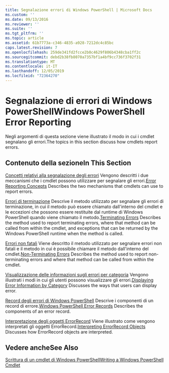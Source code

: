 ```yaml
---
title: Segnalazione errori di Windows PowerShell | Microsoft Docs
ms.custom: ''
ms.date: 09/13/2016
ms.reviewer: ''
ms.suite: ''
ms.tgt_pltfrm: ''
ms.topic: article
ms.assetid: 61b7773a-c346-4835-a928-7212dc4c85bc
caps.latest.revision: 7
ms.openlocfilehash: 259de341fd2fcce2b0c4629f806b4348cba1ff2c
ms.sourcegitcommit: debd2b38fb8070a7357bf1a4bf9cc736f3702f31
ms.translationtype: MT
ms.contentlocale: it-IT
ms.lasthandoff: 12/05/2019
ms.locfileid: "72364270"
---
```

# <a name="windows-powershell-error-reporting"></a><span data-ttu-id="cb86b-102">Segnalazione di errori di Windows PowerShell</span><span class="sxs-lookup"><span data-stu-id="cb86b-102">Windows PowerShell Error Reporting</span></span>

<span data-ttu-id="cb86b-103">Negli argomenti di questa sezione viene illustrato il modo in cui i cmdlet segnalano gli errori.</span><span class="sxs-lookup"><span data-stu-id="cb86b-103">The topics in this section discuss how cmdlets report errors.</span></span>

## <a name="in-this-section"></a><span data-ttu-id="cb86b-104">Contenuto della sezione</span><span class="sxs-lookup"><span data-stu-id="cb86b-104">In This Section</span></span>

<span data-ttu-id="cb86b-105">[Concetti relativi alla segnalazione degli errori](./error-reporting-concepts.md) Vengono descritti i due meccanismi che i cmdlet possono utilizzare per segnalare gli errori.</span><span class="sxs-lookup"><span data-stu-id="cb86b-105">[Error Reporting Concepts](./error-reporting-concepts.md) Describes the two mechanisms that cmdlets can use to report errors.</span></span>

<span data-ttu-id="cb86b-106">[Errori di terminazione](./terminating-errors.md) Descrive il metodo utilizzato per segnalare gli errori di terminazione, in cui il metodo può essere chiamato dall'interno del cmdlet e le eccezioni che possono essere restituite dal runtime di Windows PowerShell quando viene chiamato il metodo.</span><span class="sxs-lookup"><span data-stu-id="cb86b-106">[Terminating Errors](./terminating-errors.md) Describes the method used to report terminating errors, where that method can be called from within the cmdlet, and exceptions that can be returned by the Windows PowerShell runtime when the method is called.</span></span>

<span data-ttu-id="cb86b-107">[Errori non fatali](./non-terminating-errors.md) Viene descritto il metodo utilizzato per segnalare errori non fatali e il metodo in cui è possibile chiamare il metodo dall'interno del cmdlet.</span><span class="sxs-lookup"><span data-stu-id="cb86b-107">[Non-Terminating Errors](./non-terminating-errors.md) Describes the method used to report non-terminating errors and where that method can be called from within the cmdlet.</span></span>

<span data-ttu-id="cb86b-108">[Visualizzazione delle informazioni sugli errori per categoria](./displaying-error-information.md) Vengono illustrati i modi in cui gli utenti possono visualizzare gli errori.</span><span class="sxs-lookup"><span data-stu-id="cb86b-108">[Displaying Error Information by Category](./displaying-error-information.md) Discusses the ways that users can display error.</span></span>

<span data-ttu-id="cb86b-109">[Record degli errori di Windows PowerShell](./windows-powershell-error-records.md) Descrive i componenti di un record di errore.</span><span class="sxs-lookup"><span data-stu-id="cb86b-109">[Windows PowerShell Error Records](./windows-powershell-error-records.md) Describes the components of an error record.</span></span>

<span data-ttu-id="cb86b-110">[Interpretazione degli oggetti ErrorRecord](./interpreting-errorrecord-objects.md) Viene illustrato come vengono interpretati gli oggetti ErrorRecord.</span><span class="sxs-lookup"><span data-stu-id="cb86b-110">[Interpreting ErrorRecord Objects](./interpreting-errorrecord-objects.md) Discusses how ErrorRecord objects are interpreted.</span></span>

## <a name="see-also"></a><span data-ttu-id="cb86b-111">Vedere anche</span><span class="sxs-lookup"><span data-stu-id="cb86b-111">See Also</span></span>

[<span data-ttu-id="cb86b-112">Scrittura di un cmdlet di Windows PowerShell</span><span class="sxs-lookup"><span data-stu-id="cb86b-112">Writing a Windows PowerShell Cmdlet</span></span>](./writing-a-windows-powershell-cmdlet.md)
